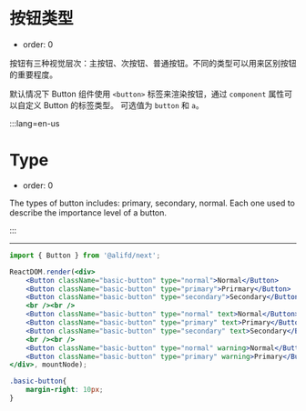 # 按钮类型

- order: 0

按钮有三种视觉层次：主按钮、次按钮、普通按钮。不同的类型可以用来区别按钮的重要程度。

默认情况下 Button 组件使用 `<button>` 标签来渲染按钮，通过 `component` 属性可以自定义 Button 的标签类型。
可选值为 `button` 和 `a`。

:::lang=en-us
# Type

- order: 0

The types of button includes: primary, secondary, normal. Each one used to describe the importance level of a button.

:::

---

````jsx
import { Button } from '@alifd/next';

ReactDOM.render(<div>
    <Button className="basic-button" type="normal">Normal</Button> 
    <Button className="basic-button" type="primary">Prirmary</Button> 
    <Button className="basic-button" type="secondary">Secondary</Button>
    <br /><br />
    <Button className="basic-button" type="normal" text>Normal</Button>
    <Button className="basic-button" type="primary" text>Primary</Button> 
    <Button className="basic-button" type="secondary" text>Secondary</Button>
    <br /><br />
    <Button className="basic-button" type="normal" warning>Normal</Button>
    <Button className="basic-button" type="primary" warning>Primary</Button>
</div>, mountNode);
````

````css
.basic-button{
    margin-right: 10px;
}
````